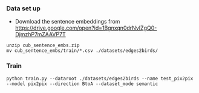 ### Data set up
- Download the sentence embeddings from https://drive.google.com/open?id=1Bgnxqn0drNvIZgQ0-DjmzhP7mZAAVP7T 
```
unzip cub_sentence_embs.zip
mv cub_sentence_embs/train/*.csv ./datasets/edges2birds/
```


### Train
`python train.py --dataroot ./datasets/edges2birds --name test_pix2pix --model pix2pix --direction BtoA --dataset_mode semantic`
